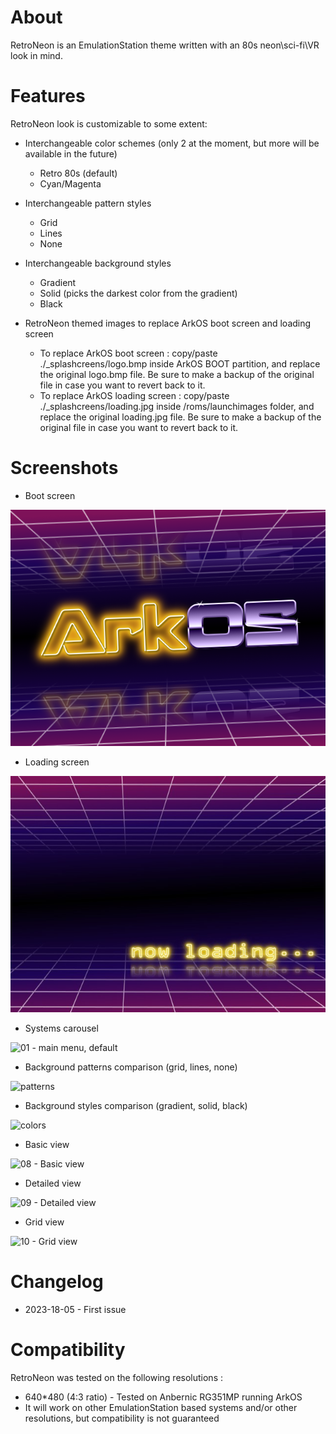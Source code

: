 # About
RetroNeon is an EmulationStation theme written with an 80s neon\sci-fi\VR look in mind.

# Features
RetroNeon look is customizable to some extent:

- Interchangeable color schemes (only 2 at the moment, but more will be available in the future)
  - Retro 80s (default)
  - Cyan/Magenta

- Interchangeable pattern styles
  - Grid
  - Lines
  - None

- Interchangeable background styles
  - Gradient
  - Solid (picks the darkest color from the gradient)
  - Black

- RetroNeon themed images to replace ArkOS boot screen and loading screen
	- To replace ArkOS boot screen : copy/paste ./_splashcreens/logo.bmp inside ArkOS BOOT partition, and replace the original logo.bmp file.
	Be sure to make a backup of the original file in case you want to revert back to it. 
	- To replace ArkOS loading screen : copy/paste ./_splashcreens/loading.jpg inside /roms/launchimages folder, and replace the original loading.jpg file.
	Be sure to make a backup of the original file in case you want to revert back to it. 

# Screenshots
- Boot screen

![Custom boot screen](/_splashscreens/logo.bmp)

- Loading screen

![Custom loading screen](/_splashscreens/loading.jpg)

- Systems carousel

![01 - main menu, default](https://github.com/Akira-N28/es-theme-retroneon-arkos/assets/111049817/e906aa97-119d-4f23-86cf-3bbf906d7d6c)

- Background patterns comparison (grid, lines, none)

![patterns](https://github.com/Akira-N28/es-theme-retroneon-arkos/assets/111049817/34b28c73-ef3a-4b98-8764-1e0f18500db8)

- Background styles comparison (gradient, solid, black)

![colors](https://github.com/Akira-N28/es-theme-retroneon-arkos/assets/111049817/378c557c-e455-4cea-b603-a9e497a639d6)

- Basic view

![08 - Basic view](https://github.com/Akira-N28/es-theme-retroneon-arkos/assets/111049817/a6079561-78e5-4d5c-9566-d4b1003e5f70)

- Detailed view

![09 - Detailed view](https://github.com/Akira-N28/es-theme-retroneon-arkos/assets/111049817/2273ec66-fd66-4677-9d77-2fcc4248a874)

- Grid view

![10 - Grid view](https://github.com/Akira-N28/es-theme-retroneon-arkos/assets/111049817/6ab4e637-69b7-47b2-81bf-40d13b0a45f5)


# Changelog

- 2023-18-05 - First issue
# Compatibility

RetroNeon was tested on the following resolutions :
- 640*480 (4:3 ratio) - Tested on Anbernic RG351MP running ArkOS
- It will work on other EmulationStation based systems and/or other resolutions, but compatibility is not guaranteed
